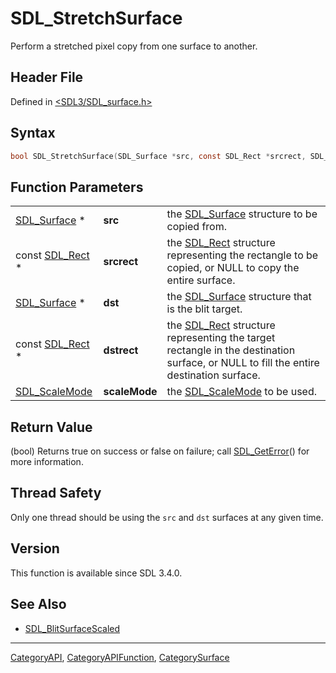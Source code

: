# SDL_StretchSurface

Perform a stretched pixel copy from one surface to another.

## Header File

Defined in [<SDL3/SDL_surface.h>](https://github.com/libsdl-org/SDL/blob/main/include/SDL3/SDL_surface.h)

## Syntax

```c
bool SDL_StretchSurface(SDL_Surface *src, const SDL_Rect *srcrect, SDL_Surface *dst, const SDL_Rect *dstrect, SDL_ScaleMode scaleMode);
```

## Function Parameters

|                                |               |                                                                                                                                                  |
| ------------------------------ | ------------- | ------------------------------------------------------------------------------------------------------------------------------------------------ |
| [SDL_Surface](SDL_Surface) *   | **src**       | the [SDL_Surface](SDL_Surface) structure to be copied from.                                                                                      |
| const [SDL_Rect](SDL_Rect) *   | **srcrect**   | the [SDL_Rect](SDL_Rect) structure representing the rectangle to be copied, or NULL to copy the entire surface.                                  |
| [SDL_Surface](SDL_Surface) *   | **dst**       | the [SDL_Surface](SDL_Surface) structure that is the blit target.                                                                                |
| const [SDL_Rect](SDL_Rect) *   | **dstrect**   | the [SDL_Rect](SDL_Rect) structure representing the target rectangle in the destination surface, or NULL to fill the entire destination surface. |
| [SDL_ScaleMode](SDL_ScaleMode) | **scaleMode** | the [SDL_ScaleMode](SDL_ScaleMode) to be used.                                                                                                   |

## Return Value

(bool) Returns true on success or false on failure; call
[SDL_GetError](SDL_GetError)() for more information.

## Thread Safety

Only one thread should be using the `src` and `dst` surfaces at any given
time.

## Version

This function is available since SDL 3.4.0.

## See Also

- [SDL_BlitSurfaceScaled](SDL_BlitSurfaceScaled)

----
[CategoryAPI](CategoryAPI), [CategoryAPIFunction](CategoryAPIFunction), [CategorySurface](CategorySurface)

